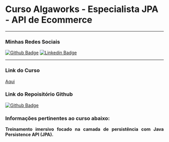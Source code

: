 # Curso Algaworks - Especialista JPA - API de Ecommerce

<hr/>

<h3> Minhas Redes Sociais </h3>

[![Github Badge](https://img.shields.io/badge/-Github-000?style=for-the-badge&logo=Github&logoColor=white&link=https://github.com/karasurage?tab=repositories)](https://github.com/karasurage?tab=repositories)
[![Linkedin Badge](https://img.shields.io/badge/-LinkedIn-blue?style=for-the-badge&logo=Linkedin&logoColor=white&link=https://www.linkedin.com/in/nicholas-mateus-veloso/)](https://www.linkedin.com/in/nicholas-mateus-veloso/)

<hr/>

<div>
    <h3>Link do Curso </h3> <a href="https://lp.algaworks.com/ejpa-lista-espera/">Aqui</a>
    <h3>Link do Repoisitório Github</h3>
</div>

[![Github Badge](https://img.shields.io/badge/-Github-000?style=for-the-badge&logo=Github&logoColor=white&link=https://github.com/algaworks/curso-especialista-jpa)](https://github.com/algaworks/curso-especialista-jpa")

<h3>
   Informações pertinentes ao curso abaixo:
</h3>

<p align="justify">
<strong>Treinamento imersivo focado na camada de persistência com Java Persistence API (JPA).</strong>
</p>
